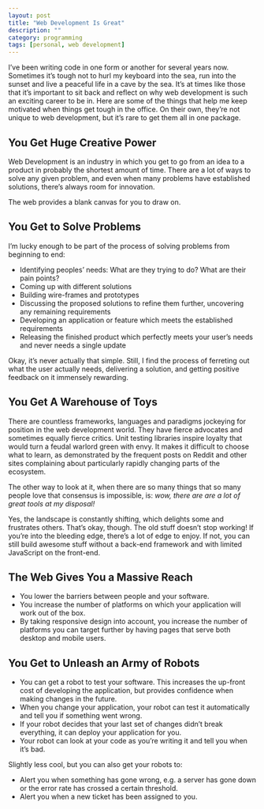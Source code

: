 ```yaml
---
layout: post
title: "Web Development Is Great"
description: ""
category: programming
tags: [personal, web development]
---
```


I’ve been writing code in one form or another for several years now. Sometimes it’s tough not to hurl my keyboard into the sea, run into the sunset and live a peaceful life in a cave by the sea. It’s at times like those that it’s important to sit back and reflect on why web development is such an exciting career to be in. Here are some of the things that help me keep motivated when things get tough in the office. On their own, they’re not unique to web development, but it’s rare to get them all in one package.

## You Get Huge Creative Power

Web Development is an industry in which you get to go from an idea to a product in probably the shortest amount of time. There are a lot of ways to solve any given problem, and even when many problems have established solutions, there’s always room for innovation.

The web provides a blank canvas for you to draw on.

## You Get to Solve Problems

I’m lucky enough to be part of the process of solving problems from beginning to end:

* Identifying peoples’ needs: What are they trying to do? What are their pain points?
* Coming up with different solutions
* Building wire-frames and prototypes
* Discussing the proposed solutions to refine them further, uncovering any remaining requirements
* Developing an application or feature which meets the established requirements
* Releasing the finished product which perfectly meets your user’s needs and never needs a single update

Okay, it’s never actually that simple. Still, I find the process of ferreting out what the user actually needs, delivering a solution, and getting positive feedback on it immensely rewarding.

## You Get A Warehouse of Toys

There are countless frameworks, languages and paradigms jockeying for position in the web development world. They have fierce advocates and sometimes equally fierce critics. Unit testing libraries inspire loyalty that would turn a feudal warlord green with envy. It makes it difficult to choose what to learn, as demonstrated by the frequent posts on Reddit and other sites complaining about particularly rapidly changing parts of the ecosystem.

The other way to look at it, when there are so many things that so many people love that consensus is impossible, is: _wow, there are are a lot of great tools at my disposal!_

Yes, the landscape is constantly shifting, which delights some and frustrates others. That’s okay, though. The old stuff doesn’t stop working! If you’re into the bleeding edge, there’s a lot of edge to enjoy. If not, you can still build awesome stuff without a back-end framework and with limited JavaScript on the front-end.

## The Web Gives You a Massive Reach

* You lower the barriers between people and your software.
* You increase the number of platforms on which your application will work out of the box.
* By taking responsive design into account, you increase the number of platforms you can target further by having pages that serve both desktop and mobile users.

## You Get to Unleash an Army of Robots

* You can get a robot to test your software. This increases the up-front cost of developing the application, but provides confidence when making changes in the future.
* When you change your application, your robot can test it automatically and tell you if something went wrong.
* If your robot decides that your last set of changes didn’t break everything, it can deploy your application for you.
* Your robot can look at your code as you’re writing it and tell you when it’s bad.

Slightly less cool, but you can also get your robots to:

* Alert you when something has gone wrong, e.g. a server has gone down or the error rate has crossed a certain threshold.
* Alert you when a new ticket has been assigned to you.